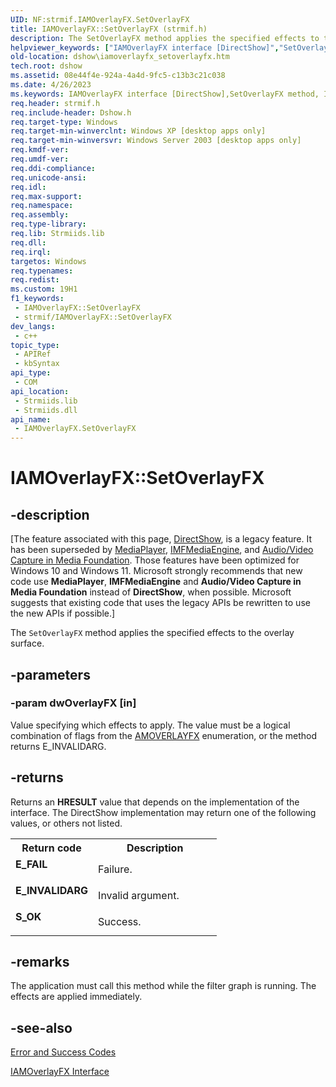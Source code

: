 ```yaml
---
UID: NF:strmif.IAMOverlayFX.SetOverlayFX
title: IAMOverlayFX::SetOverlayFX (strmif.h)
description: The SetOverlayFX method applies the specified effects to the overlay surface.
helpviewer_keywords: ["IAMOverlayFX interface [DirectShow]","SetOverlayFX method","IAMOverlayFX.SetOverlayFX","IAMOverlayFX::SetOverlayFX","IAMOverlayFXSetOverlayFX","SetOverlayFX","SetOverlayFX method [DirectShow]","SetOverlayFX method [DirectShow]","IAMOverlayFX interface","dshow.iamoverlayfx_setoverlayfx","strmif/IAMOverlayFX::SetOverlayFX"]
old-location: dshow\iamoverlayfx_setoverlayfx.htm
tech.root: dshow
ms.assetid: 08e44f4e-924a-4a4d-9fc5-c13b3c21c038
ms.date: 4/26/2023
ms.keywords: IAMOverlayFX interface [DirectShow],SetOverlayFX method, IAMOverlayFX.SetOverlayFX, IAMOverlayFX::SetOverlayFX, IAMOverlayFXSetOverlayFX, SetOverlayFX, SetOverlayFX method [DirectShow], SetOverlayFX method [DirectShow],IAMOverlayFX interface, dshow.iamoverlayfx_setoverlayfx, strmif/IAMOverlayFX::SetOverlayFX
req.header: strmif.h
req.include-header: Dshow.h
req.target-type: Windows
req.target-min-winverclnt: Windows XP [desktop apps only]
req.target-min-winversvr: Windows Server 2003 [desktop apps only]
req.kmdf-ver: 
req.umdf-ver: 
req.ddi-compliance: 
req.unicode-ansi: 
req.idl: 
req.max-support: 
req.namespace: 
req.assembly: 
req.type-library: 
req.lib: Strmiids.lib
req.dll: 
req.irql: 
targetos: Windows
req.typenames: 
req.redist: 
ms.custom: 19H1
f1_keywords:
 - IAMOverlayFX::SetOverlayFX
 - strmif/IAMOverlayFX::SetOverlayFX
dev_langs:
 - c++
topic_type:
 - APIRef
 - kbSyntax
api_type:
 - COM
api_location:
 - Strmiids.lib
 - Strmiids.dll
api_name:
 - IAMOverlayFX.SetOverlayFX
---
```


# IAMOverlayFX::SetOverlayFX


## -description

\[The feature associated with this page, [DirectShow](/windows/win32/directshow/directshow), is a legacy feature. It has been superseded by [MediaPlayer](/uwp/api/Windows.Media.Playback.MediaPlayer), [IMFMediaEngine](/windows/win32/api/mfmediaengine/nn-mfmediaengine-imfmediaengine), and [Audio/Video Capture in Media Foundation](windows/win32/medfound/audio-video-capture-in-media-foundation). Those features have been optimized for Windows 10 and Windows 11. Microsoft strongly recommends that new code use **MediaPlayer**, **IMFMediaEngine** and **Audio/Video Capture in Media Foundation** instead of **DirectShow**, when possible. Microsoft suggests that existing code that uses the legacy APIs be rewritten to use the new APIs if possible.\]

The <code>SetOverlayFX</code> method applies the specified effects to the overlay surface.

## -parameters

### -param dwOverlayFX [in]

Value specifying which effects to apply. The value must be a logical combination of flags from the <a href="/windows/desktop/api/strmif/ne-strmif-amoverlayfx">AMOVERLAYFX</a> enumeration, or the method returns E_INVALIDARG.

## -returns

Returns an <b>HRESULT</b> value that depends on the implementation of the interface. The DirectShow implementation may return one of the following values, or others not listed.

<table>
<tr>
<th>Return code</th>
<th>Description</th>
</tr>
<tr>
<td width="40%">
<dl>
<dt><b>E_FAIL</b></dt>
</dl>
</td>
<td width="60%">
Failure.

</td>
</tr>
<tr>
<td width="40%">
<dl>
<dt><b>E_INVALIDARG</b></dt>
</dl>
</td>
<td width="60%">
Invalid argument.

</td>
</tr>
<tr>
<td width="40%">
<dl>
<dt><b>S_OK</b></dt>
</dl>
</td>
<td width="60%">
Success.

</td>
</tr>
</table>

## -remarks

The application must call this method while the filter graph is running. The effects are applied immediately.

## -see-also

<a href="/windows/desktop/DirectShow/error-and-success-codes">Error and Success Codes</a>



<a href="/windows/desktop/api/strmif/nn-strmif-iamoverlayfx">IAMOverlayFX Interface</a>